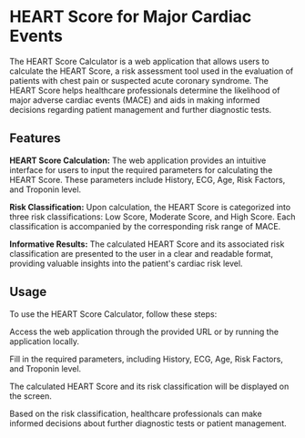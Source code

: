 # HEART Score for Major Cardiac Events

The HEART Score Calculator is a web application that allows users to calculate the HEART Score, a risk assessment tool used in the evaluation of patients with chest pain or suspected acute coronary syndrome. The HEART Score helps healthcare professionals determine the likelihood of major adverse cardiac events (MACE) and aids in making informed decisions regarding patient management and further diagnostic tests.

## Features
**HEART Score Calculation:** The web application provides an intuitive interface for users to input the required parameters for calculating the HEART Score. These parameters include History, ECG, Age, Risk Factors, and Troponin level.

**Risk Classification:** Upon calculation, the HEART Score is categorized into three risk classifications: Low Score, Moderate Score, and High Score. Each classification is accompanied by the corresponding risk range of MACE.

**Informative Results:** The calculated HEART Score and its associated risk classification are presented to the user in a clear and readable format, providing valuable insights into the patient's cardiac risk level.

## Usage
To use the HEART Score Calculator, follow these steps:

Access the web application through the provided URL or by running the application locally.

Fill in the required parameters, including History, ECG, Age, Risk Factors, and Troponin level.

The calculated HEART Score and its risk classification will be displayed on the screen.

Based on the risk classification, healthcare professionals can make informed decisions about further diagnostic tests or patient management.
